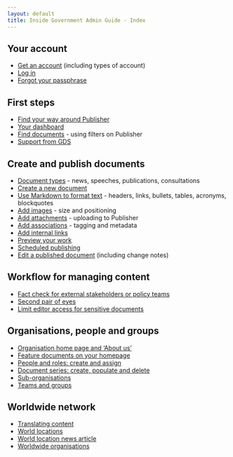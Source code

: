 ```yaml
---
layout: default
title: Inside Government Admin Guide - Index
---
```


## Your account
* [Get an account](your-account/get-an-account.html) (including types of account)
* [Log in](your-account/log-in.html)
* [Forgot your passphrase](your-account/forgot-your-passphrase.html)


## First steps
* [Find your way around Publisher](first-steps/top-navigation.html)
* [Your dashboard](first-steps/your-dashboard.html)
* [Find documents](first-steps/document-hub.html) - using filters on Publisher
* [Support from GDS](first-steps/support-from-GDS.html)


## Create and publish documents
* [Document types](creating-documents/document-types.html) - news, speeches, publications, consultations
* [Create a new document](creating-documents/create-a-new-doc.html)
* [Use Markdown to format text](creating-documents/markdown.html) - headers, links, bullets, tables, acronyms, blockquotes
* [Add images](creating-documents/add-images.html) - size and positioning
* [Add attachments](creating-documents/add-attachments.html) - uploading to Publisher
* [Add associations](creating-documents/add-associations.html) - tagging and metadata
* [Add internal links](creating-documents/add-links.html) 
* [Preview your work](creating-documents/preview-your-work.html)
* [Scheduled publishing](creating-documents/scheduled-publishing.html)
* [Edit a published document](creating-documents/edit-a-published-doc.html) (including change notes)
 

## Workflow for managing content 
* [Fact check for external stakeholders or policy teams](workflow-content/fact-checking.html)
* [Second pair of eyes](workflow-content/second-pair-of-eyes.html)
* [Limit editor access for sensitive documents](workflow-content/limiting-access.html)


## Organisations, people and groups
* [Organisation home page and ‘About us’](organisations-groups/organisation-home-page.html)
* [Feature documents on your homepage](editing-other-pages/feature-documents-homepage.html)
* [People and roles: create and assign](editing-other-pages/people-and-roles.html)
* [Document series: create, populate and delete](editing-other-pages/document-series.html)
* [Sub-organisations](editing-other-pages/sub-organisations.html)
* [Teams and groups](editing-other-pages/teams-groups.html)


## Worldwide network
* [Translating content](worldwide-network/translating-docs.html)
* [World locations](worldwide-network/world-locations.html)
* [World location news article](worldwide-network/world-location-news-article.html)
* [Worldwide organisations](worldwide-network/worldwide-organisations.html)


